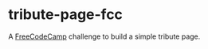 # tribute-page-fcc
A [FreeCodeCamp](https://freecodecamp.com/) challenge to build a simple tribute page.
